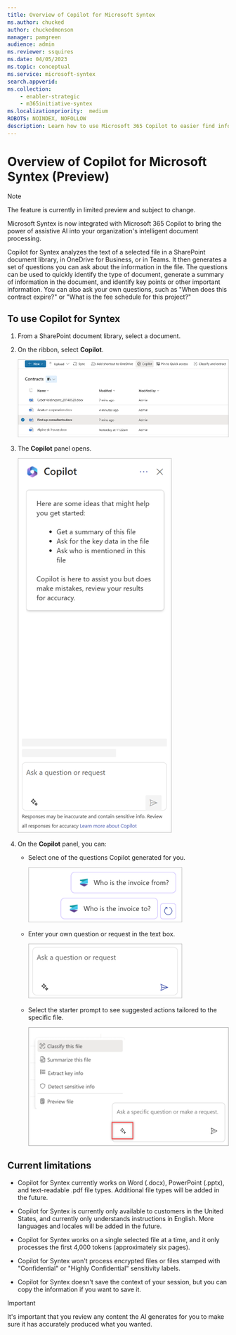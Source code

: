 ```yaml
---
title: Overview of Copilot for Microsoft Syntex
ms.author: chucked
author: chuckedmonson
manager: pamgreen
audience: admin
ms.reviewer: ssquires
ms.date: 04/05/2023
ms.topic: conceptual
ms.service: microsoft-syntex
search.appverid: 
ms.collection: 
    - enabler-strategic
    - m365initiative-syntex
ms.localizationpriority:  medium
ROBOTS: NOINDEX, NOFOLLOW
description: Learn how to use Microsoft 365 Copilot to easier find information in Microsoft Syntex.
---
```


# Overview of Copilot for Microsoft Syntex (Preview)

> [!NOTE]
> The feature is currently in limited preview and subject to change.

Microsoft Syntex is now integrated with Microsoft 365 Copilot to bring the power of assistive AI into your organization's intelligent document processing.

Copilot for Syntex analyzes the text of a selected file in a SharePoint document library, in OneDrive for Business, or in Teams. It then generates a set of questions you can ask about the information in the file. The questions can be used to quickly identify the type of document, generate a summary of information in the document, and identify key points or other important information. You can also ask your own questions, such as "When does this contract expire?" or "What is the fee schedule for this project?"

## To use Copilot for Syntex

1. From a SharePoint document library, select a document.

2. On the ribbon, select **Copilot**.

    ![Screenshot of a document library page showing a document selected and the Copilot button on the ribbon.](../media/content-understanding/copilot-document-selected.png)

3. The **Copilot** panel opens.

    ![Screenshot of the Copilot panel.](../media/content-understanding/copilot-panel.png)

4. On the **Copilot** panel, you can:

    - Select one of the questions Copilot generated for you.

       ![Screenshot of the generated questions on the Copilot panel.](../media/content-understanding/copilot-generated-questions.png)

    - Enter your own question or request in the text box.

       ![Screenshot of the text box on the Copilot panel.](../media/content-understanding/copilot-text-box.png)

    - Select the starter prompt to see suggested actions tailored to the specific file.

       ![Screenshot of the text box on the Copilot panel with the starter prompt highlighted.](../media/content-understanding/copilot-starter-prompt.png)

## Current limitations

- Copilot for Syntex currently works on Word (.docx), PowerPoint (.pptx), and text-readable .pdf file types. Additional file types will be added in the future.

- Copilot for Syntex is currently only available to customers in the United States, and currently only understands instructions in English. More languages and locales will be added in the future.

- Copilot for Syntex works on a single selected file at a time, and it only processes the first 4,000 tokens (approximately six pages).

- Copilot for Syntex won't process encrypted files or files stamped with "Confidential" or "Highly Confidential" sensitivity labels.

- Copilot for Syntex doesn't save the context of your session, but you can copy the information if you want to save it. 

> [!IMPORTANT] 
> It's important that you review any content the AI generates for you to make sure it has accurately produced what you wanted.


